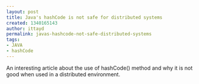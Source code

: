 ```yaml
---
layout: post
title: Java's hashCode is not safe for distributed systems
created: 1340165143
author: ittayd
permalink: javas-hashcode-not-safe-distributed-systems
tags:
- JAVA
- hashCode
---
```

<p>An interesting article about the use of hashCode() method and why it is not good when used in a distributed environment.</p>
